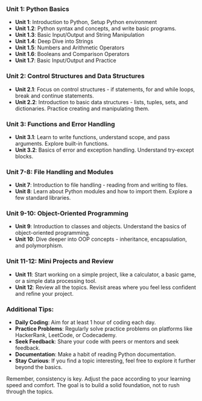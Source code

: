 ### Unit 1: Python Basics

- **Unit 1**: Introduction to Python, Setup Python environment 
- **Unit 1.2**: Python syntax and concepts, and write basic programs.
- **Unit 1.3**: Basic Input/Output and String Manipulation
- **Unit 1.4**: Deep Dive into Strings
- **Unit 1.5**: Numbers and Arithmetic Operators
- **Unit 1.6**: Booleans and Comparison Operators
- **Unit 1.7**: Basic Input/Output and Practice

### Unit 2: Control Structures and Data Structures

- **Unit 2.1**: Focus on control structures - if statements, for and while loops, break and continue statements.
- **Unit 2.2**: Introduction to basic data structures - lists, tuples, sets, and dictionaries. Practice creating and
  manipulating them.

### Unit 3: Functions and Error Handling

- **Unit 3.1**: Learn to write functions, understand scope, and pass arguments. Explore built-in functions.
- **Unit 3.2**: Basics of error and exception handling. Understand try-except blocks.

### Unit 7-8: File Handling and Modules

- **Unit 7**: Introduction to file handling - reading from and writing to files.
- **Unit 8**: Learn about Python modules and how to import them. Explore a few standard libraries.

### Unit 9-10: Object-Oriented Programming

- **Unit 9**: Introduction to classes and objects. Understand the basics of object-oriented programming.
- **Unit 10**: Dive deeper into OOP concepts - inheritance, encapsulation, and polymorphism.

### Unit 11-12: Mini Projects and Review

- **Unit 11**: Start working on a simple project, like a calculator, a basic game, or a simple data processing tool.
- **Unit 12**: Review all the topics. Revisit areas where you feel less confident and refine your project.

### Additional Tips:

- **Daily Coding**: Aim for at least 1 hour of coding each day.
- **Practice Problems**: Regularly solve practice problems on platforms like HackerRank, LeetCode, or Codecademy.
- **Seek Feedback**: Share your code with peers or mentors and seek feedback.
- **Documentation**: Make a habit of reading Python documentation.
- **Stay Curious**: If you find a topic interesting, feel free to explore it further beyond the basics.

Remember, consistency is key. Adjust the pace according to your learning speed and comfort. The goal is to build a solid
foundation, not to rush through the topics.
